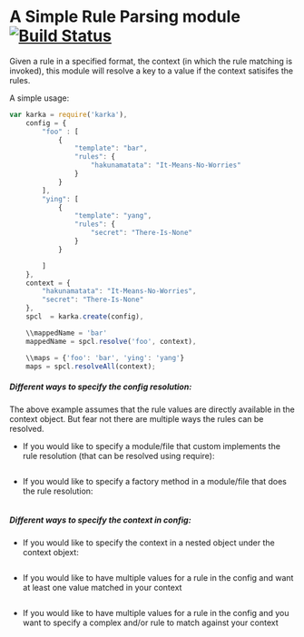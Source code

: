 A Simple Rule Parsing module [![Build Status](https://travis-ci.org/paypal/kraken-js.png)](https://travis-ci.org/pvenkatakrishnan/karka)
============================

Given a rule in a specified format, the context (in which the rule matching is invoked), this module will resolve a key to a value if the context satisifes the rules.

A simple usage:

```javascript
var karka = require('karka'),
    config = {
        "foo" : [
            {
                "template": "bar",
                "rules": {
                    "hakunamatata": "It-Means-No-Worries"
                }
            }
        ],
        "ying": [
            {
                "template": "yang",
                "rules": {
                    "secret": "There-Is-None"
                }
            }

        ]
    },
    context = {
        "hakunamatata": "It-Means-No-Worries",
        "secret": "There-Is-None"
    },
    spcl  = karka.create(config),

    \\mappedName = 'bar'
    mappedName = spcl.resolve('foo', context),

    \\maps = {'foo': 'bar', 'ying': 'yang'}
    maps = spcl.resolveAll(context);
```

##### Different ways to specify the config resolution:
The above example assumes that the rule values are directly available in the context object. But fear not there are multiple ways the rules can be resolved.

* If you would like to specify a module/file that custom implements the rule resolution (that can be resolved using require):
```javascript
```

* If you would like to specify a factory method in a module/file that does the rule resolution:
```javascript
```


##### Different ways to specify the context in config:

* If you would like to specify the context in a nested object under the context objext:
```javascript
```

* If you would like to have multiple values for a rule in the config and want at least one value matched in your context
```javascript
```

* If you would like to have multiple values for a rule in the config and you want to specify a complex and/or rule to match against your context
```javascript
```